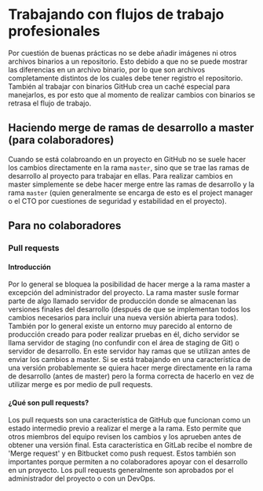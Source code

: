 # Trabajando con flujos de trabajo profesionales

Por cuestión de buenas prácticas no se debe añadir imágenes ni otros archivos binarios a un repositorio. Esto debido a que no se puede mostrar las diferencias en un archivo binario, por lo que son archivos completamente distintos de los cuales debe tener registro el repositorio. También al trabajar con binarios GitHub crea un caché especial para manejarlos, es por esto que al momento de realizar cambios con binarios se retrasa el flujo de trabajo.

## Haciendo merge de ramas de desarrollo a master (para colaboradores)

Cuando se está colabroando en un proyecto en GitHub no se suele hacer los cambios directamente en la rama `master`, sino que se trae las ramas de desarrollo al proyecto para trabajar en ellas. Para realizar cambios en master simplemente se debe hacer merge entre las ramas de desarrollo y la rama `master` (quien generalmente se encarga de esto es el project manager o el CTO por cuestiones de seguridad y estabilidad en el proyecto). 


## Para no colaboradores

### Pull requests

#### Introducción

Por lo general se bloquea la posibilidad de hacer merge a la rama master a excepción del administrador del proyecto. La rama master susle formar parte de algo llamado servidor de producción donde se almacenan las versiones finales del desarrollo (después de que se implementan todos los cambios necesarios para incluir una nueva versión abierta para todos). También por lo general existe un entorno muy parecido al entorno de producción creado para poder realizar pruebas en él, dicho servidor se llama servidor de staging (no confundir con el área de staging de Git) o servidor de desarrollo. En este servidor hay ramas que se utilizan antes de enviar los cambios a master. Si se está trabajando en una característica de una versión probablemente se quiera hacer merge directamente en la rama de desarrollo (antes de master) pero la forma correcta de hacerlo en vez de utilizar merge es por medio de pull requests.

#### ¿Qué son pull requests?

Los pull requests son una característica de GitHub que funcionan como un estado intermedio previo a realizar el merge a la rama. Esto permite que otros miembros del equipo revisen los cambios y los aprueben antes de obtener una versión final. Esta característica en GitLab recibe el nombre de 'Merge request' y en Bitbucket como push request. Estos también son importantes porque permiten a no colaboradores apoyar con el desarrollo en un proyecto. Los pull requests generalmente son aprobados por el administrador del proyecto o con un DevOps.
